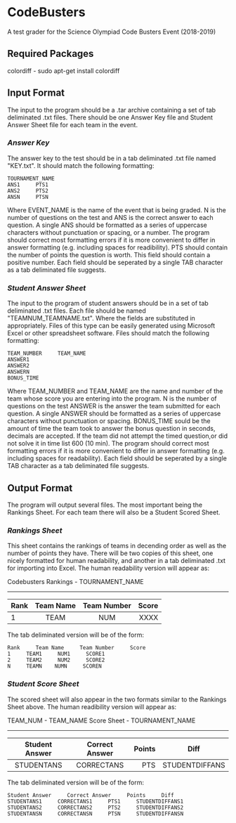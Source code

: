 # CodeBusters
A test grader for the Science Olympiad Code Busters Event (2018-2019)

## **Required Packages**
colordiff - sudo apt-get install colordiff

## **Input Format**
The input to the program should be a .tar archive containing a set of tab deliminated .txt files. There should be one Answer Key file and Student Answer Sheet file for each team in the event.

### *Answer Key*
The answer key to the test should be in a tab deliminated .txt file named "KEY.txt". It should match the following formatting:
```
TOURNAMENT_NAME
ANS1     PTS1
ANS2     PTS2
ANSN     PTSN
```
Where EVENT_NAME is the name of the event that is being graded. N is the number of questions on the test and ANS is the correct answer to each question. A single ANS should be formatted as a series of uppercase characters without punctuation or spacing, or a number. The program should correct most formatting errors if it is more convenient to differ in answer formatting (e.g. including spaces for readibility). PTS should contain the number of points the question is worth. This field should contain a positive number. Each field should be seperated by a single TAB character as a tab deliminated file suggests.

### *Student Answer Sheet*
The input to the program of student answers should be in a set of tab deliminated .txt files. Each file should be named "TEAMNUM_TEAMNAME.txt". Where the fields are substituted in appropriately. Files of this type can be easily generated using Microsoft Excel or other spreadsheet software. Files should match the following formatting:
```
TEAM_NUMBER     TEAM_NAME
ANSWER1
ANSWER2
ANSWERN
BONUS_TIME
```
Where TEAM_NUMBER and TEAM_NAME are the name and number of the team whose score you are entering into the program. N is the number of questions on the test ANSWER is the answer the team submitted for each question. A single ANSWER should be formatted as a series of uppercase characters without punctuation or spacing. BONUS_TIME sould be the amount of time the team took to answer the bonus question in seconds, decimals are accepted. If the team did not attempt the timed question,or did not solve it in time list 600 (10 min). The program should correct most formatting errors if it is more convenient to differ in answer formatting (e.g. including spaces for readability). Each field should be seperated by a single TAB character as a tab deliminated file suggests.

## **Output Format**
The program will output several files. The most important being the Rankings Sheet. For each team there will also be a Student Scored Sheet.

### *Rankings Sheet*
This sheet contains the rankings of teams in decending order as well as the number of points they have. There will be two copies of this sheet, one nicely formatted for human readability, and another in a tab deliminated .txt for importing into Excel. The human readability version will appear as:

Codebusters Rankings - TOURNAMENT_NAME
***
| Rank | Team Name | Team Number | Score |
|------|:---------:|:-----------:|------:|
| 1    |   TEAM    |     NUM     |  XXXX |



The tab deliminated version will be of the form:
```
Rank     Team Name     Team Number     Score
1     TEAM1     NUM1     SCORE1
2     TEAM2     NUM2     SCORE2
N     TEAMN    NUMN     SCOREN
```

### *Student Score Sheet*
The scored sheet will also appear in the two formats similar to the Rankings Sheet above. The human readibility version will appear as:

TEAM_NUM - TEAM_NAME Score Sheet - TOURNAMENT_NAME
***
| Student Answer | Correct Answer | Points |      Diff      |
|:--------------:|:--------------:|-------:|:--------------:|
|   STUDENTANS   |    CORRECTANS   |    PTS | STUDENTDIFFANS |


The tab deliminated version will be of the form:
```
Student Answer     Correct Answer     Points     Diff
STUDENTANS1     CORRECTANS1     PTS1     STUDENTDIFFANS1
STUDENTANS2     CORRECTANS2     PTS2     STUDENTDIFFANS2
STUDENTANSN     CORRECTANSN     PTSN     STUDENTDIFFANSN
```
